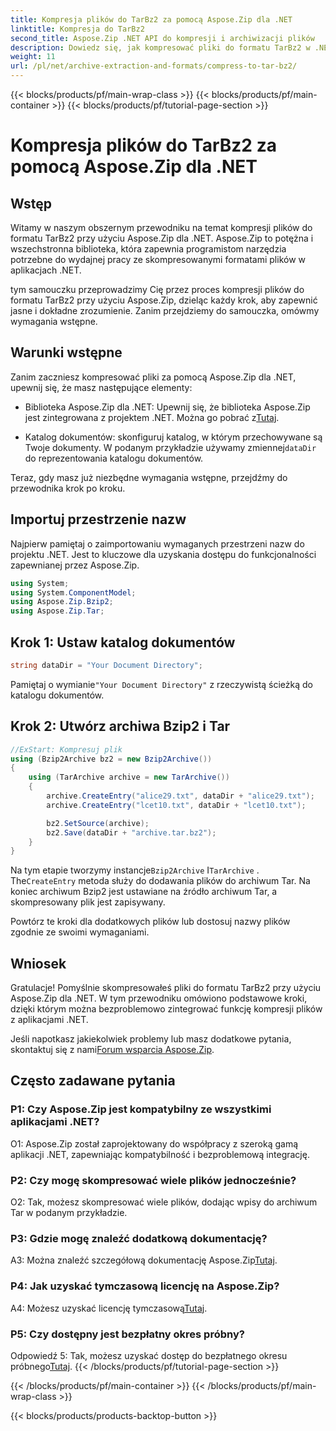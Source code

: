 ```yaml
---
title: Kompresja plików do TarBz2 za pomocą Aspose.Zip dla .NET
linktitle: Kompresja do TarBz2
second_title: Aspose.Zip .NET API do kompresji i archiwizacji plików
description: Dowiedz się, jak kompresować pliki do formatu TarBz2 w .NET przy użyciu Aspose.Zip. Postępuj zgodnie z naszym przewodnikiem krok po kroku, aby uzyskać efektywną kompresję plików.
weight: 11
url: /pl/net/archive-extraction-and-formats/compress-to-tar-bz2/
---
```


{{< blocks/products/pf/main-wrap-class >}}
{{< blocks/products/pf/main-container >}}
{{< blocks/products/pf/tutorial-page-section >}}

# Kompresja plików do TarBz2 za pomocą Aspose.Zip dla .NET

## Wstęp

Witamy w naszym obszernym przewodniku na temat kompresji plików do formatu TarBz2 przy użyciu Aspose.Zip dla .NET. Aspose.Zip to potężna i wszechstronna biblioteka, która zapewnia programistom narzędzia potrzebne do wydajnej pracy ze skompresowanymi formatami plików w aplikacjach .NET.

tym samouczku przeprowadzimy Cię przez proces kompresji plików do formatu TarBz2 przy użyciu Aspose.Zip, dzieląc każdy krok, aby zapewnić jasne i dokładne zrozumienie. Zanim przejdziemy do samouczka, omówmy wymagania wstępne.

## Warunki wstępne

Zanim zaczniesz kompresować pliki za pomocą Aspose.Zip dla .NET, upewnij się, że masz następujące elementy:

-  Biblioteka Aspose.Zip dla .NET: Upewnij się, że biblioteka Aspose.Zip jest zintegrowana z projektem .NET. Można go pobrać z[Tutaj](https://releases.aspose.com/zip/net/).

-  Katalog dokumentów: skonfiguruj katalog, w którym przechowywane są Twoje dokumenty. W podanym przykładzie używamy zmiennej`dataDir` do reprezentowania katalogu dokumentów.

Teraz, gdy masz już niezbędne wymagania wstępne, przejdźmy do przewodnika krok po kroku.

## Importuj przestrzenie nazw

Najpierw pamiętaj o zaimportowaniu wymaganych przestrzeni nazw do projektu .NET. Jest to kluczowe dla uzyskania dostępu do funkcjonalności zapewnianej przez Aspose.Zip.

```csharp
using System;
using System.ComponentModel;
using Aspose.Zip.Bzip2;
using Aspose.Zip.Tar;
```

## Krok 1: Ustaw katalog dokumentów

```csharp
string dataDir = "Your Document Directory";
```

 Pamiętaj o wymianie`"Your Document Directory"` z rzeczywistą ścieżką do katalogu dokumentów.

## Krok 2: Utwórz archiwa Bzip2 i Tar

```csharp
//ExStart: Kompresuj plik
using (Bzip2Archive bz2 = new Bzip2Archive())
{
    using (TarArchive archive = new TarArchive())
    {
        archive.CreateEntry("alice29.txt", dataDir + "alice29.txt");
        archive.CreateEntry("lcet10.txt", dataDir + "lcet10.txt");

        bz2.SetSource(archive);
        bz2.Save(dataDir + "archive.tar.bz2");
    }
}
```

 Na tym etapie tworzymy instancje`Bzip2Archive` I`TarArchive` . The`CreateEntry` metoda służy do dodawania plików do archiwum Tar. Na koniec archiwum Bzip2 jest ustawiane na źródło archiwum Tar, a skompresowany plik jest zapisywany.

Powtórz te kroki dla dodatkowych plików lub dostosuj nazwy plików zgodnie ze swoimi wymaganiami.

## Wniosek

Gratulacje! Pomyślnie skompresowałeś pliki do formatu TarBz2 przy użyciu Aspose.Zip dla .NET. W tym przewodniku omówiono podstawowe kroki, dzięki którym można bezproblemowo zintegrować funkcję kompresji plików z aplikacjami .NET.

 Jeśli napotkasz jakiekolwiek problemy lub masz dodatkowe pytania, skontaktuj się z nami[Forum wsparcia Aspose.Zip](https://forum.aspose.com/c/zip/37).

## Często zadawane pytania

### P1: Czy Aspose.Zip jest kompatybilny ze wszystkimi aplikacjami .NET?

O1: Aspose.Zip został zaprojektowany do współpracy z szeroką gamą aplikacji .NET, zapewniając kompatybilność i bezproblemową integrację.

### P2: Czy mogę skompresować wiele plików jednocześnie?

O2: Tak, możesz skompresować wiele plików, dodając wpisy do archiwum Tar w podanym przykładzie.

### P3: Gdzie mogę znaleźć dodatkową dokumentację?

 A3: Można znaleźć szczegółową dokumentację Aspose.Zip[Tutaj](https://reference.aspose.com/zip/net/).

### P4: Jak uzyskać tymczasową licencję na Aspose.Zip?

 A4: Możesz uzyskać licencję tymczasową[Tutaj](https://purchase.aspose.com/temporary-license/).

### P5: Czy dostępny jest bezpłatny okres próbny?

 Odpowiedź 5: Tak, możesz uzyskać dostęp do bezpłatnego okresu próbnego[Tutaj](https://releases.aspose.com/).
{{< /blocks/products/pf/tutorial-page-section >}}

{{< /blocks/products/pf/main-container >}}
{{< /blocks/products/pf/main-wrap-class >}}

{{< blocks/products/products-backtop-button >}}

